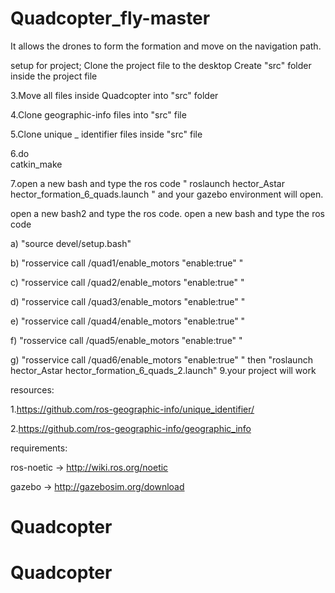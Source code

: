 # Quadcopter_fly-master

It allows the drones to form the formation and move on the navigation path.

setup for project;
Clone the project file to the desktop
Create "src" folder inside the project file

3.Move all files inside Quadcopter into "src" folder

4.Clone geographic-info files into "src" file

5.Clone unique _ identifier files inside "src" file

6.do    
    catkin_make

7.open a new bash and type the ros code "
        roslaunch hector_Astar hector_formation_6_quads.launch 
" and your gazebo environment will open.

open a new bash2 and type the ros code. open a new bash and type the ros code

a) "source devel/setup.bash"

b) "rosservice call /quad1/enable_motors "enable:true" "

c) "rosservice call /quad2/enable_motors "enable:true" "

d) "rosservice call /quad3/enable_motors "enable:true" "

e) "rosservice call /quad4/enable_motors "enable:true" "

f) "rosservice call /quad5/enable_motors "enable:true" "

g) "rosservice call /quad6/enable_motors "enable:true" " then "roslaunch hector_Astar hector_formation_6_quads_2.launch"
9.your project will work

resources:

1.https://github.com/ros-geographic-info/unique_identifier/

2.https://github.com/ros-geographic-info/geographic_info

requirements:

ros-noetic -> http://wiki.ros.org/noetic

gazebo -> http://gazebosim.org/download
# Quadcopter
# Quadcopter
